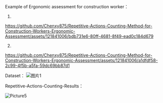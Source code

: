 


Example of Ergonomic assessment for construction worker：


1.



https://github.com/Chenxy875/Repetitive-Actions-Counting-Method-for-Construction-Workers-Ergonomic-Assessment/assets/121841006/bdb731e6-80ff-4681-8f49-ead0c184d679





2.


https://github.com/Chenxy875/Repetitive-Actions-Counting-Method-for-Construction-Workers-Ergonomic-Assessment/assets/121841006/a1dfdf58-2c99-4f5b-a5fa-59dc69bb87d1


Dataset：
![图片1](https://github.com/Chenxy875/Repetitive-Actions-Counting-Method-for-Construction-Workers-Ergonomic-Assessment/assets/121841006/d5e8ed55-4d9b-4335-9d45-00f548e927c1)





Repetitive-Actions-Counting-Results：

![Picture5](https://github.com/Chenxy875/Repetitive-Actions-Counting-Method-for-Construction-Workers-Ergonomic-Assessment/assets/121841006/0ae1a37d-5782-48a5-9f8f-03a617dbf1b8)



